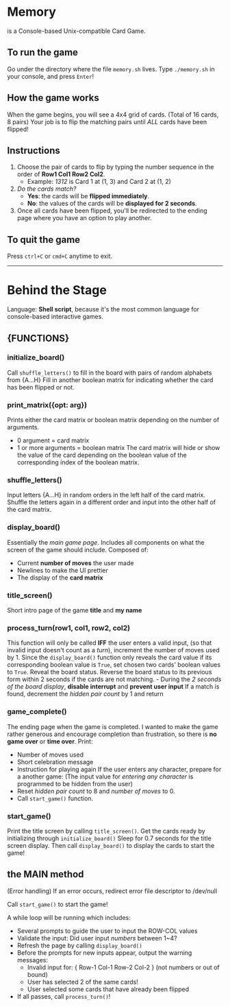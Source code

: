 # Memory
is a Console-based Unix-compatible Card Game.

## To run the game
Go under the directory where the file `memory.sh` lives.
Type `./memory.sh` in your console, and press `Enter`!

## How the game works
When the game begins, you will see a 4x4 grid of cards. (Total of 16 cards, 8 pairs)
Your job is to flip the matching pairs until *ALL* cards have been flipped!

## Instructions
1. Choose the pair of cards to flip by typing the number sequence in the order of **Row1 Col1 Row2 Col2**.
   - Example: *1312* is Card 1 at (1, 3) and Card 2 at (1, 2)
2. *Do the cards match?*
   - **Yes**: the cards will be **flipped immediately**.
   - **No**: the values of the cards will be **displayed for 2 seconds**.
3. Once all cards have been flipped, you'll be redirected to the ending page where you have an option to play another.

## To quit the game
Press `ctrl+C` or `cmd+C` anytime to exit.

_____________________________________________________________________________________________
# Behind the Stage
Language: **Shell script**, because it's the most common language for console-based interactive games.

## {FUNCTIONS}
### initialize_board()
Call `shuffle_letters()` to fill in the board with pairs of random alphabets from {A...H}
Fill in another boolean matrix for indicating whether the card has been flipped or not.
### print_matrix({opt: arg})
Prints either the card matrix or boolean matrix depending on the number of arguments.
   - 0 argument = card matrix
   - 1 or more arguments = boolean matrix
The card matrix will hide or show the value of the card depending on the boolean value of the corresponding index of the boolean matrix.

### shuffle_letters()
Input letters {A...H} in random orders in the left half of the card matrix.
Shuffle the letters again in a different order and input into the other half of the card matrix.

### display_board()
Essentially the *main game page*.
Includes all components on what the screen of the game should include.
Composed of:
   - Current **number of moves** the user made
   - Newlines to make the UI prettier
   - The display of the **card matrix**

### title_screen()
Short intro page of the game **title** and **my name**

### process_turn(row1, col1, row2, col2)
This function will only be called **IFF** the user enters a valid input, (so that invalid input doesn't count as a *turn*), increment the number of moves used by 1.
Since the `display_board()` function only reveals the card value if its corresponding boolean value is `True`, set chosen two cards' boolean values to `True`.
Reveal the board status.
Reverse the board status to its previous form within 2 seconds if the cards are not matching.
    - During the *2 seconds of the board display*, **disable interrupt** and **prevent user input**
If a match is found, decrement the *hidden pair count* by 1 and return

### game_complete()
The ending page when the game is completed.
I wanted to make the game rather generous and encourage completion than frustration, so there is **no game over** or **time over**.
Print:
   - Number of moves used
   - Short celebration message
   - Instruction for playing again
If the user enters any character, prepare for a another game:
(The input value for *entering any character* is programmed to be hidden from the user)
   - Reset *hidden pair count* to 8 and *number of moves* to 0.
   - Call `start_game()` function.

### start_game()
Print the title screen by calling `title_screen()`.
Get the cards ready by initializing through `initialize_board()`
Sleep for 0.7 seconds for the title screen display.
Then call `display_board()` to display the cards to start the game!

## the MAIN method
(Error handling)
If an error occurs, redirect error file descriptor to /dev/null

Call `start_game()` to start the game!

A while loop will be running which includes:
   - Several prompts to guide the user to input the ROW-COL values
   - Validate the input: Did user input *numbers* between 1~4?
   - Refresh the page by calling `display_board()`
   - Before the prompts for new inputs appear, output the warning messages:
      - Invalid input for: { Row-1 Col-1 Row-2 Col-2 } (not numbers or out of bound)
      - User has selected 2 of the same cards!
      - User selected some cards that have already been flipped
   - If all passes, call `process_turn()`!

<!-- A brief explanation of your design choices and any data structures or algorithms that you implemented
Choice of tooling (language, libraries, test runner, etc.) and rationale behind those choices. -->
